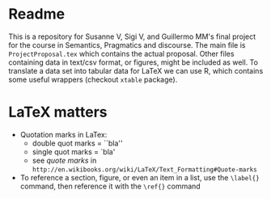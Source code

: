 # Readme

This is a repository for Susanne V, Sigi V, and Guillermo MM's final project for the course in Semantics, Pragmatics and discourse.
The main file is `ProjectProposal.tex` which contains the actual proposal.
Other files containing data in text/csv format, or figures, might be included as well.
To translate a data set into tabular data for LaTeX we can use R, which contains some useful wrappers (checkout `xtable` package).

# LaTeX matters

- Quotation marks in LaTex: 
	- double quot marks = \`\`bla'' 
	- single quot marks =  \`bla'
	- see *quote marks* in `http://en.wikibooks.org/wiki/LaTeX/Text_Formatting#Quote-marks`
- To reference a section, figure, or even an item in a list, use the `\label{}` command, then reference it with the `\ref{}` command
